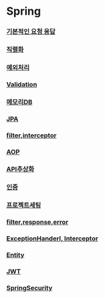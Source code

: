 # Spring
### [기본적인 요청 응답](https://github.com/kps990515/flab/tree/master/spring/1.requestresponse)
### [직렬화](https://github.com/kps990515/flab/tree/master/spring/2.serialize)
### [예외처리](https://github.com/kps990515/flab/tree/master/spring/3.exception)
### [Validation](https://github.com/kps990515/flab/tree/master/spring/4.validation)
### [메모리DB](https://github.com/kps990515/flab/tree/master/spring/5.memoryDb)
### [JPA](https://github.com/kps990515/flab/tree/master/spring/6.jpa)
### [filter,interceptor](https://github.com/kps990515/flab/tree/master/spring/7.filter)
### [AOP](https://github.com/kps990515/flab/tree/master/spring/8.aop)
### [API추상화](https://github.com/kps990515/flab/tree/master/spring/9.abstract)
### [인증](https://github.com/kps990515/flab/tree/master/spring/10.certification)
### [프로젝트세팅](https://github.com/kps990515/flab/tree/master/spring/11.setting)
### [filter,response,error](https://github.com/kps990515/flab/tree/master/spring/12.filterResultError)
### [ExceptionHanderl, Interceptor](https://github.com/kps990515/flab/tree/master/spring/13.ExceptionInterceptor)
### [Entity](https://github.com/kps990515/flab/tree/master/spring/14.Entity)
### [JWT](https://github.com/kps990515/flab/tree/master/spring/15.JWT)
### [SpringSecurity](https://github.com/kps990515/flab/tree/master/spring/16.SpringSecurity)